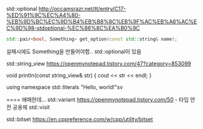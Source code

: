 
std::optional http://occamsrazr.net/tt/entry/C17-%ED%91%9C%EC%A4%80-%EB%9D%BC%EC%9D%B4%EB%B8%8C%EB%9F%AC%EB%A6%AC%EC%9D%98-stdoptional-%EC%86%8C%EA%B0%9C

``` cpp
std::pair<bool, Something> get_option(const std::string& name);
```

실패시에도 Something을 만들어야함..
std::optional<Something>이 있음



std::string_view
https://openmynotepad.tistory.com/47?category=853099

void println(const string_view& str)
{
    cout << str << endl;
}

using namespace std::literals
"Hello, world!"sv



==== 애매한데...
std::variant https://openmynotepad.tistory.com/50 - 타입 안전 공용체
std::visit

std::bitset
https://en.cppreference.com/w/cpp/utility/bitset